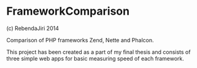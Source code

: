 FrameworkComparison
===================
(c) RebendaJiri 2014

Comparison of PHP frameworks Zend, Nette and Phalcon.

This project has been created as a part of my final thesis and consists of three simple web apps for basic measuring speed of each framework.
